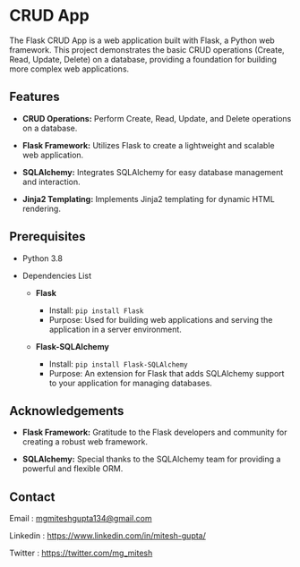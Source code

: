 
# CRUD App

The Flask CRUD App is a web application built with Flask, a Python web framework. This project demonstrates the basic CRUD operations (Create, Read, Update, Delete) on a database, providing a foundation for building more complex web applications.
## Features

- **CRUD Operations:** Perform Create, Read, Update, and Delete operations on a database.

- **Flask Framework:** Utilizes Flask to create a lightweight and scalable web application.
- **SQLAlchemy:** Integrates SQLAlchemy for easy database management and interaction.
- **Jinja2 Templating:** Implements Jinja2 templating for dynamic HTML rendering.
  
## Prerequisites
- Python 3.8
- Dependencies List

  - **Flask**
     - Install: `pip install Flask`
     - Purpose: Used for building web applications and serving the application in a server environment.
  
  - **Flask-SQLAlchemy**
     - Install: `pip install Flask-SQLAlchemy`
     - Purpose: An extension for Flask that adds SQLAlchemy support to your application for managing databases.

## Acknowledgements

- **Flask Framework:** Gratitude to the Flask developers and community for creating a robust web framework.

- **SQLAlchemy:** Special thanks to the SQLAlchemy team for providing a powerful and flexible ORM.
  
## Contact
Email : mgmiteshgupta134@gmail.com

Linkedin : https://www.linkedin.com/in/mitesh-gupta/

Twitter : https://twitter.com/mg_mitesh
